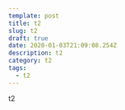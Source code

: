 ```yaml
---
template: post
title: t2
slug: t2
draft: true
date: 2020-01-03T21:09:08.254Z
description: t2
category: t2
tags:
  - t2
---
```

t2
